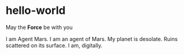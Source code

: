 # hello-world
May the **Force** be
with you

I am Agent Mars. 
I am an agent of Mars. 
My planet is desolate. 
Ruins scattered on its surface.
I am, digitally.
